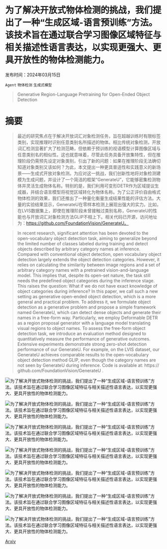 # 为了解决开放式物体检测的挑战，我们提出了一种“生成区域-语言预训练”方法。该技术旨在通过联合学习图像区域特征与相关描述性语言表达，以实现更强大、更具开放性的物体检测能力。

发布时间：2024年03月15日

`Agent` `物体检测` `生成式模型`

> Generative Region-Language Pretraining for Open-Ended Object Detection

# 摘要

> 最近的研究焦点在于解决开放词汇对象检测任务，旨在超越训练时有限标签类别，实现推理时识别任意类别名所描述的物体。相比传统对象检测，开放词汇检测显著扩大了检测范畴，但依赖于预训练的视语模型计算图像区域与任意类别名的相似性。这也就意味着，尽管此任务具备开放集特性，但在推理阶段仍需预先设定对象类别，引出了新的问题：如果在推理阶段无法确切知道对象类别又该如何？为此，本文提出一种更具普适性和实践意义的新场景——生成式开放对象检测。为应对这一挑战，我们创新性地将对象检测建模为生成问题，并设计了一个简洁的框架“GenerateU”，它能够密集检测物体并灵活生成物体名称。特别的是，我们利用可变形DETR作为区域提议生成器，并结合语言模型将视觉区域转化为物体名称。为了公正评价自由格式物体检测的效果，我们还推出了一种量化衡量生成结果性能的评估方法。大量的实验结果显示，GenerateU在零样本检测上展现出强大的实力。比如，在LVIS数据集上，即使在推理阶段未曾接触过类别名称，GenerateU的性能也与开放词汇对象检测方法GLIP不相上下。相关代码已开源，访问地址为：https://github.com/FoundationVision/GenerateU。

> In recent research, significant attention has been devoted to the open-vocabulary object detection task, aiming to generalize beyond the limited number of classes labeled during training and detect objects described by arbitrary category names at inference. Compared with conventional object detection, open vocabulary object detection largely extends the object detection categories. However, it relies on calculating the similarity between image regions and a set of arbitrary category names with a pretrained vision-and-language model. This implies that, despite its open-set nature, the task still needs the predefined object categories during the inference stage. This raises the question: What if we do not have exact knowledge of object categories during inference? In this paper, we call such a new setting as generative open-ended object detection, which is a more general and practical problem. To address it, we formulate object detection as a generative problem and propose a simple framework named GenerateU, which can detect dense objects and generate their names in a free-form way. Particularly, we employ Deformable DETR as a region proposal generator with a language model translating visual regions to object names. To assess the free-form object detection task, we introduce an evaluation method designed to quantitatively measure the performance of generative outcomes. Extensive experiments demonstrate strong zero-shot detection performance of our GenerateU. For example, on the LVIS dataset, our GenerateU achieves comparable results to the open-vocabulary object detection method GLIP, even though the category names are not seen by GenerateU during inference. Code is available at: https:// github.com/FoundationVision/GenerateU .

![为了解决开放式物体检测的挑战，我们提出了一种“生成区域-语言预训练”方法。该技术旨在通过联合学习图像区域特征与相关描述性语言表达，以实现更强大、更具开放性的物体检测能力。](../../../paper_images/2403.10191/x1.png)

![为了解决开放式物体检测的挑战，我们提出了一种“生成区域-语言预训练”方法。该技术旨在通过联合学习图像区域特征与相关描述性语言表达，以实现更强大、更具开放性的物体检测能力。](../../../paper_images/2403.10191/x2.png)

![为了解决开放式物体检测的挑战，我们提出了一种“生成区域-语言预训练”方法。该技术旨在通过联合学习图像区域特征与相关描述性语言表达，以实现更强大、更具开放性的物体检测能力。](../../../paper_images/2403.10191/x3.png)

![为了解决开放式物体检测的挑战，我们提出了一种“生成区域-语言预训练”方法。该技术旨在通过联合学习图像区域特征与相关描述性语言表达，以实现更强大、更具开放性的物体检测能力。](../../../paper_images/2403.10191/x4.png)

![为了解决开放式物体检测的挑战，我们提出了一种“生成区域-语言预训练”方法。该技术旨在通过联合学习图像区域特征与相关描述性语言表达，以实现更强大、更具开放性的物体检测能力。](../../../paper_images/2403.10191/x5.png)

![为了解决开放式物体检测的挑战，我们提出了一种“生成区域-语言预训练”方法。该技术旨在通过联合学习图像区域特征与相关描述性语言表达，以实现更强大、更具开放性的物体检测能力。](../../../paper_images/2403.10191/x6.png)

![为了解决开放式物体检测的挑战，我们提出了一种“生成区域-语言预训练”方法。该技术旨在通过联合学习图像区域特征与相关描述性语言表达，以实现更强大、更具开放性的物体检测能力。](../../../paper_images/2403.10191/x7.png)

[Arxiv](https://arxiv.org/abs/2403.10191)